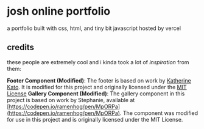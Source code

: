 # josh online portfolio
a portfolio built with css, html, and tiny bit javascript hosted by vercel 

## credits
these people are extremely cool and i kinda took a lot of _inspiration_ from them:

 **Footer Component (Modified)**: The footer is based on work by [Katherine Kato](https://codepen.io/kathykato/pen/KRQOKY). It is modified for this project and originally licensed under the [MIT License](https://opensource.org/licenses/MIT)
**Gallery Component (Modified)**: The gallery component in this project is based on work by Stephanie, available at [https://codepen.io/ramenhog/pen/MpORPa](https://codepen.io/ramenhog/pen/MpORPa). The component was modified for use in this project and is originally licensed under the MIT License.
